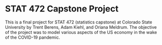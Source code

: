 # STAT 472 Capstone Project

This is a final project for STAT 472 (statistics capstone) at Colorado State University by Trent Berens, Adam Kiehl, and Oriana Meldrum. The objective of the project was to model various aspects of the US economy in the wake of the COVID-19 pandemic. 
